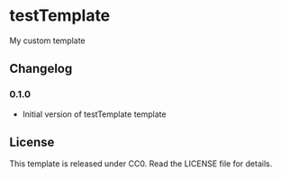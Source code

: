 # testTemplate

My custom template

## Changelog

### 0.1.0

- Initial version of testTemplate template

## License

This template is released under CC0. Read the LICENSE file for details.